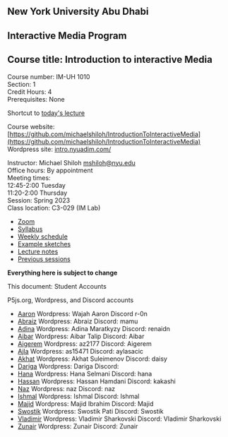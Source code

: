 ## New York University Abu Dhabi    
## Interactive Media Program    
## Course title: Introduction to interactive Media  
Course number: IM-UH 1010   
Section: 1    
Credit Hours: 4         
Prerequisites: None       

Shortcut to [today's lecture](lectureNotes.md/#todays-lecture)  

Course website: [https://github.com/michaelshiloh/IntroductionToInteractiveMedia](https://github.com/michaelshiloh/IntroductionToInteractiveMedia)      
Wordpress site: [intro.nyuadim.com/](https://intro.nyuadim.com/)

Instructor: Michael Shiloh mshiloh@nyu.edu    
Office hours: By appointment  
Meeting times:    
	12:45-2:00 Tuesday  
	11:20-2:00 Thursday     
Session: Spring 2023  
Class location: C3-029 (IM Lab)  
- [Zoom](TBA)
- [Syllabus](https://intro.nyuadim.com/syllabus/)  
- [Weekly schedule](https://intro.nyuadim.com/)
- [Example sketches](https://editor.p5js.org/michaelshiloh/sketches)
- [Lecture notes](lectureNotes.md)
- [Previous sessions](previousSessions/previousSessions.md)

**Everything here is subject to change**


This document: Student Accounts

P5js.org, Wordpress, and Discord accounts
- [Aaron](https://editor.p5js.org/r-0n/sketches) 
Wordpress: Wajah Aaron Discord r-0n
- [Abraiz](https://editor.p5js.org/mk7592/sketches) 
Wordpress: Abraiz Discord: mamu
- [Adina](https://editor.p5js.org/renaidn/sketches) 
Wordpress: Adina Maratkyzy Discord: renaidn
- [Aibar](https://editor.p5js.org/aibartt/sketches) 
Wordpress: Aibar Talip Discord: Aibar
- [Aigerem](https://editor.p5js.org/aigerimZhusubalieva/sketches) 
Wordpress: az2177 Discord: Aigerem
- [Ajla](https://editor.p5js.org/ajlasacic/sketches)
Wordpress: as15471 Discord: aylasacic
- [Akhat](https://editor.p5js.org/akhats/sketches) 
Wordpress: Akhat Suleimenov Discord: daisy
- [Dariga](https://editor.p5js.org/ds6058/sketches) 
Wordpress: Dariga Discord:
- [Hana](https://editor.p5js.org/hs4311/sketches) 
Wordpress: Hana Selmani Discord: hana
- [Hassan](https://editor.p5js.org/mhh410/sketches)
Wordpress: Hassan Hamdani Discord: kakashi
- [Naz](https://editor.p5js.org/iremnaz/sketches) 
Wordpress: naz Discord: naz
- [Ishmal](https://editor.p5js.org/ishmal2000/sketches/) 
Wordpress: Ishmal Discord: Ishmal
- [Majid](https://editor.p5js.org/mi1171/sketches) 
Wordpress: Majid Ibrahim Discord: Majid
- [Swostik](https://editor.p5js.org/swostikpati/sketches) 
Wordpress: Swostik Pati Discord: Swostik
- [Vladimir](https://editor.p5js.org/vsharkovski/sketches) 
Wordpress: Vladimir Sharkovski Discord: Vladimir Sharkovski
- [Zunair](https://editor.p5js.org/mzv205/sketches) 
Wordpress: Zunair Discord: Zunair

